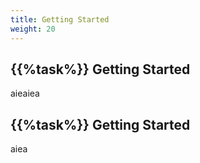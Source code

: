 ```yaml
---
title: Getting Started
weight: 20
---
```


## {{%task%}} Getting Started

aieaiea

## {{%task%}} Getting Started

aiea
